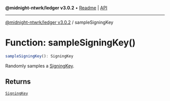 **@midnight-ntwrk/ledger v3.0.2** • [Readme](../README.md) \| [API](../globals.md)

***

[@midnight-ntwrk/ledger v3.0.2](../README.md) / sampleSigningKey

# Function: sampleSigningKey()

```ts
sampleSigningKey(): SigningKey
```

Randomly samples a [SigningKey](../type-aliases/SigningKey.md).

## Returns

[`SigningKey`](../type-aliases/SigningKey.md)
